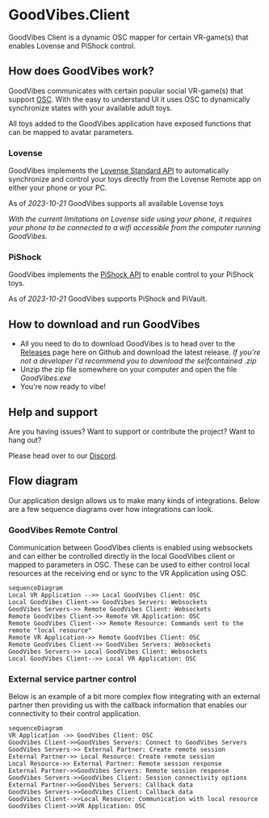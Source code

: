 # GoodVibes.Client
GoodVibes Client is a dynamic OSC mapper for certain VR-game(s) that enables Lovense and PiShock control. 

## How does GoodVibes work?
GoodVibes communicates with certain popular social VR-game(s) that support [OSC](https://opensoundcontrol.stanford.edu/index.html). With the easy to understand UI it uses OSC to dynamically synchronize states with your available adult toys.

All toys added to the GoodVibes application have exposed functions that can be mapped to avatar parameters.

### Lovense
GoodVibes implements the [Lovense Standard API](https://developer.lovense.com/#standard-api) to automatically synchronize and control your toys directly from the Lovense Remote app on either your phone or your PC. 

As of *2023-10-21* GoodVibes supports all available Lovense toys

_With the current limitations on Lovense side using your phone, it requires your phone to be connected to a wifi accessible from the computer running GoodVibes._

### PiShock
GoodVibes implements the [PiShock API](https://apidocs.pishock.com/) to enable control to your PiShock toys.

As of *2023-10-21* GoodVibes supports PiShock and PiVault.

## How to download and run GoodVibes
* All you need to do to download GoodVibes is to head over to the [Releases](https://github.com/GoodVibesVR/goodvibes.client/releases) page here on Github and download the latest release.
_If you're not a developer I'd recommend you to download the selfcontained .zip_
* Unzip the zip file somewhere on your computer and open the file _GoodVibes.exe_
* You're now ready to vibe!

## Help and support
Are you having issues? 
Want to support or contribute the project? 
Want to hang out? 

Please head over to our [Discord](https://discord.gg/R2tTCB7MNC).

## Flow diagram
Our application design allows us to make many kinds of integrations. Below are a few sequence diagrams over how integrations can look.

### GoodVibes Remote Control
Communication between GoodVibes clients is enabled using websockets and can either be controlled directly in the local GoodVibes client or mapped to parameters in OSC. These can be used to either control local resources at the receiving end or sync to the VR Application using OSC.

```mermaid
sequenceDiagram
Local VR Application -->> Local GoodVibes Client: OSC
Local GoodVibes Client->> GoodVibes Servers: Websockets
GoodVibes Servers->> Remote GoodVibes Client: Websockets
Remote GoodVibes Client->> Remote VR Application: OSC
Remote GoodVibes Client-->> Remote Resource: Commands sent to the remote "local resource"
Remote VR Application->> Remote GoodVibes Client: OSC
Remote GoodVibes Client->> GoodVibes Servers: Websockets
GoodVibes Servers->> Local GoodVibes Client: Websockets
Local GoodVibes Client-->> Local VR Application: OSC
```

### External service partner control
Below is an example of a bit more complex flow integrating with an external partner then providing us with the callback information that enables our connectivity to their control application.

```mermaid
sequenceDiagram
VR Application ->> GoodVibes Client: OSC
GoodVibes Client->>GoodVibes Servers: Connect to GoodVibes Servers
GoodVibes Servers->> External Partner: Create remote session
External Partner->> Local Resource: Create remote session
Local Resource->> External Partner: Remote session response
External Partner->>GoodVibes Servers: Remote session response
GoodVibes Servers->>GoodVibes Client: Session connectivity options
External Partner->>GoodVibes Servers: Callback data
GoodVibes Servers->>GoodVibes Client: Callback data
GoodVibes Client-->>Local Resource: Communication with local resource
GoodVibes Client->>VR Application: OSC
```
